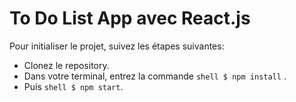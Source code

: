 # To Do List App avec React.js

Pour initialiser le projet, suivez les étapes suivantes:

- Clonez le repository.
- Dans votre terminal, entrez la commande ```shell $ npm install``` .
- Puis ```shell $ npm start```.
